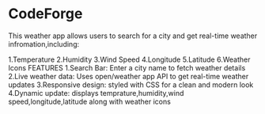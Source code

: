 # CodeForge
This weather app allows users to search for a city and get real-time weather infromation,including:

1.Temperature
2.Humidity
3.Wind Speed
4.Longitude
5.Latitude
6.Weather Icons
FEATURES
1.Search Bar: Enter a city name to fetch weather details
2.Live weather data: Uses open/weather app API to get real-time weather updates
3.Responsive design: styled with CSS for a clean and modern look
4.Dynamic update: displays temprature,humidity,wind speed,longitude,latitude along with weather icons
